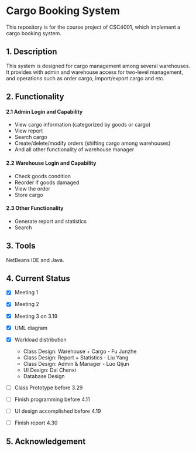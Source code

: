 # Cargo Booking System
This repository is for the course project of CSC4001, which implement a cargo booking system.

## 1. Description
This system is designed for cargo management among several warehouses. It provides with admin and warehouse access for two-level management, and operations such as order cargo, import/export cargo and etc.

## 2. Functionality
#### 2.1 Admin Login and Capability
- View cargo information (categorized by goods or cargo)
- View report
- Search cargo
- Create/delete/modify orders (shifting cargo among warehouses)
- And all other functionality of warehouse manager

#### 2.2 Warehouse Login and Capability
- Check goods condition
- Reorder if goods damaged
- View the order
- Store cargo

#### 2.3 Other Functionality
- Generate report and statistics
- Search

## 3. Tools
NetBeans IDE and Java.

## 4. Current Status

- [x] Meeting 1
- [x] Meeting 2
- [x] Meeting 3 on 3.19
- [x] UML diagram
- [x] Workload distribution
  - Class Design: Warehouse + Cargo - Fu Junzhe
  - Class Design: Report + Statistics - Liu Yang
  - Class Design: Admin & Manager - Luo Qijun
  - UI Design: Dai Chenxi
  - Database Design
- [ ] Class Prototype before 3.29
- [ ] Finish programming before 4.11
- [ ] UI design accomplished before 4.19
- [ ] Finish report 4.30



## 5. Acknowledgement
